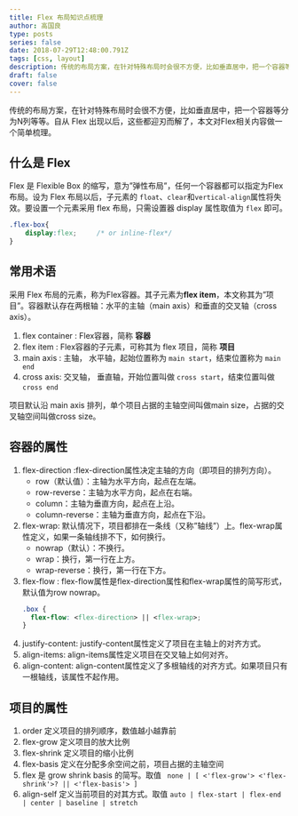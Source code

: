 ```yaml
---
title: Flex 布局知识点梳理
author: 高国良
type: posts
series: false
date: 2018-07-29T12:48:00.791Z
tags: [css, layout]
description: 传统的布局方案，在针对特殊布局时会很不方便，比如垂直居中，把一个容器等分为N列等等。自从 Flex 出现以后，这些都迎刃而解了，本文对Flex相关内容做一个简单梳理。
draft: false 
cover: false
---
```


传统的布局方案，在针对特殊布局时会很不方便，比如垂直居中，把一个容器等分为N列等等。自从 Flex 出现以后，这些都迎刃而解了，本文对Flex相关内容做一个简单梳理。

## 什么是 Flex

Flex 是 Flexible Box 的缩写，意为”弹性布局”，任何一个容器都可以指定为Flex布局。设为 Flex 布局以后，子元素的 `float`、`clear`和`vertical-align`属性将失效。要设置一个元素采用 flex 布局，只需设置器 display 属性取值为 `flex` 即可。

```CSS
.flex-box{
    display:flex;     /* or inline-flex*/
}
```

## 常用术语

采用 Flex 布局的元素，称为Flex容器。其子元素为**flex item**，本文称其为”项目”。容器默认存在两根轴：水平的主轴（main axis）和垂直的交叉轴（cross axis）。

1. flex container : Flex容器，简称 **容器**
1. flex item : Flex容器的子元素，可称其为 flex 项目，简称 **项目**
1. main axis : 主轴， 水平轴，起始位置称为 `main start`，结束位置称为 `main end`
1. cross axis: 交叉轴， 垂直轴，开始位置叫做 `cross start`，结束位置叫做 `cross end`

项目默认沿 main axis 排列，单个项目占据的主轴空间叫做main size，占据的交叉轴空间叫做cross size。

## 容器的属性

1. flex-direction :flex-direction属性决定主轴的方向（即项目的排列方向）。
    - row（默认值）：主轴为水平方向，起点在左端。
     - row-reverse：主轴为水平方向，起点在右端。
     - column：主轴为垂直方向，起点在上沿。
     - column-reverse：主轴为垂直方向，起点在下沿。
1. flex-wrap: 默认情况下，项目都排在一条线（又称”轴线”）上。flex-wrap属性定义，如果一条轴线排不下，如何换行。
    - nowrap（默认）：不换行。
    - wrap：换行，第一行在上方。
    - wrap-reverse：换行，第一行在下方。
1. flex-flow : flex-flow属性是flex-direction属性和flex-wrap属性的简写形式，默认值为row nowrap。
    ```CSS
    .box {
      flex-flow: <flex-direction> || <flex-wrap>;
    }
    ```
1. justify-content: justify-content属性定义了项目在主轴上的对齐方式。
1. align-items: align-items属性定义项目在交叉轴上如何对齐。
1. align-content: align-content属性定义了多根轴线的对齐方式。如果项目只有一根轴线，该属性不起作用。


## 项目的属性

1. order 定义项目的排列顺序，数值越小越靠前
1. flex-grow 定义项目的放大比例
1. flex-shrink 定义项目的缩小比例
1. flex-basis 定义在分配多余空间之前，项目占据的主轴空间
1. flex 是 grow shrink basis 的简写。取值 ` none | [ <'flex-grow'> <'flex-shrink'>? || <'flex-basis'> ]`
1. align-self 定义当前项目的对其方式。取值 `auto | flex-start | flex-end | center | baseline | stretch`
